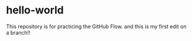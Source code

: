 # hello-world
This repository is for practicing the GitHub Flow.
and this is my first edit on a branch!!
